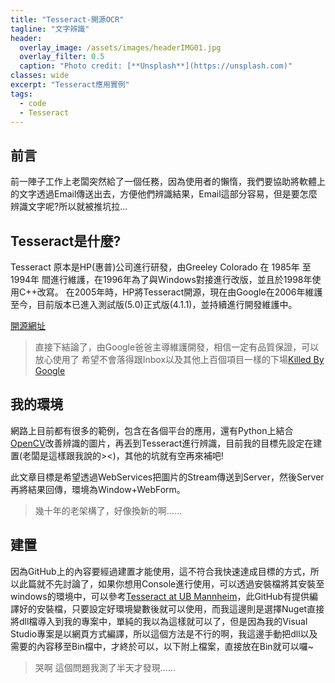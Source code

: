 ```yaml
---
title: "Tesseract-開源OCR"
tagline: "文字辨識"
header:
  overlay_image: /assets/images/headerIMG01.jpg
  overlay_filter: 0.5
  caption: "Photo credit: [**Unsplash**](https://unsplash.com)"
classes: wide
excerpt: "Tesseract應用實例"
tags:
  - code
  - Tesseract
---
```


## 前言

前一陣子工作上老闆突然給了一個任務，因為使用者的懶惰，我們要協助將軟體上的文字透過Email傳送出去，方便他們辨識結果，Email這部分容易，但是要怎麼辨識文字呢?所以就被推坑拉...

## Tesseract是什麼?

Tesseract 原本是HP(惠普)公司進行研發，由Greeley Colorado 在 1985年 至 1994年 間進行維護，在1996年為了與Windows對接進行改版，並且於1998年使用C++改寫。
在2005年時，HP將Tesseract開源，現在由Google在2006年維護至今，目前版本已進入測試版(5.0)正式版(4.1.1)，並持續進行開發維護中。

[開源網址](https://github.com/tesseract-ocr/tesseract)

> 直接下結論了，由Google爸爸主導維護開發，相信一定有品質保證，可以放心使用了
> 希望不會落得跟Inbox以及其他上百個項目一樣的下場[Killed By Google](https://killedbygoogle.com/)

## 我的環境

網路上目前都有很多的範例，包含在各個平台的應用，還有Python上結合[OpenCV](https://opencv.org/)改善辨識的圖片，再丟到Tesseract進行辨識，目前我的目標先設定在建置(老闆是這樣跟我說的><)，其他的坑就有空再來補吧!

此文章目標是希望透過WebServices把圖片的Stream傳送到Server，然後Server再將結果回傳，環境為Window+WebForm。

> 幾十年的老架構了，好像換新的啊......

## 建置

因為GitHub上的內容要經過建置才能使用，這不符合我快速達成目標的方式，所以此篇就不先討論了，如果你想用Console進行使用，可以透過安裝檔將其安裝至windows的環境中，可以參考[Tesseract at UB Mannheim](https://github.com/UB-Mannheim/tesseract/wiki)，此GitHub有提供編譯好的安裝檔，只要設定好環境變數後就可以使用，而我這邊則是選擇Nuget直接將dll檔導入到我的專案中，單純的我以為這樣就可以了，但是因為我的Visual Studio專案是以網頁方式編譯，所以這個方法是不行的啊，我這邊手動把dll以及需要的內容移至Bin檔中，才終於可以，以下附上檔案，直接放在Bin就可以囉~
[]()

> 哭啊 這個問題我測了半天才發現......









<!--stackedit_data:
eyJoaXN0b3J5IjpbLTI2OTMwODQ5NiwtMTYzMDU0MDk5MSwxMT
E4NDAyMTQsMTkwNDU2NTg4N119
-->